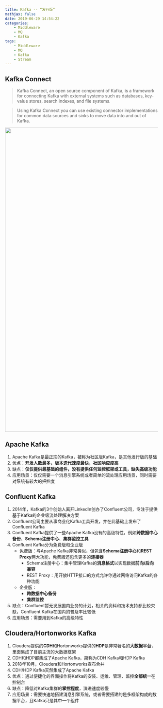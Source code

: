 ```yaml
---
title: Kafka -- “发行版”
mathjax: false
date: 2019-06-29 14:54:22
categories:
    - Middleware
    - MQ
    - Kafka
tags:
    - Middleware
    - MQ
    - Kafka
    - Stream
---
```


## Kafka Connect
> Kafka Connect, an open source component of Kafka, is a framework for connecting Kafka with external systems such as databases, key-value stores, search indexes, and file systems.

> Using Kafka Connect you can use existing connector implementations for common data sources and sinks to move data into and out of Kafka.

<img src="https://kafka-1253868755.cos.ap-guangzhou.myqcloud.com/geek-time/kafka-connect.png" width=1000/>

<!-- more -->

## Apache Kafka
1. Apache Kafka是最正宗的Kafka，被称为社区版Kafka，是其他发行版的基础
2. 优点：**开发人数最多，版本迭代速度最快，社区响应度高**
3. 缺点：**仅仅提供最基础的组件，没有提供任何监控框架或工具，缺失高级功能**
4. 应用场景：仅仅需要一个消息引擎系统或者简单的流处理应用场景，同时需要对系统有较大的把控度

## Confluent Kafka
1. 2014年，Kafka的3个创始人离开LinkedIn创办了Confluent公司，专注于提供基于Kafka的企业级流处理解决方案
2. Confluent公司主要从事商业化Kafka工具开发，并在此基础上发布了Confluent Kafka
3. Confluent Kafka提供了一些Apache Kafka没有的高级特性，例如**跨数据中心备份**、**Schema注册中心**、**集群监控工具**
4. Confluent Kafka分为免费版和企业版
    - 免费版：与Apache Kafka非常类似，但包含**Schema注册中心**和**REST Proxy**两大功能，免费版还包含更多的**连接器**
        - Schema注册中心：集中管理Kafka的**消息格式**以实现数据**前向/后向兼容**
        - REST Proxy：用开放HTTP接口的方式允许你通过网络访问Kafka的各种功能
    - 企业版：
        - **跨数据中心备份**
        - **集群监控**
5. 缺点：Confluent暂无发展国内业务的计划，相关的资料和技术支持都比较欠缺，Confluent Kafka在国内的普及率比较低
6. 应用场景：需要用到Kafka的高级特性

## Cloudera/Hortonworks Kafka
1. Cloudera提供的**CDH**和Hortonworks提供的**HDP**是非常著名的**大数据平台**，里面集成了目前主流的大数据框架
2. CDH和HDP都集成了Apache Kafka，简称为CDH Kafka和HDP Kafka
3. 2018年10月，Cloudera和Hortonworks宣布合并
4. CDH/HDP Kafka天然集成了Apache Kafka
5. 优点：通过便捷化的界面操作将Kafka的安装、运维、管理、监控**全部统一**在控制台
6. 缺点：降低对Kafka集群的**掌控程度**，演进速度较慢
7. 应用场景：需要快速地搭建消息引擎系统，或者需要搭建的是多框架构成的数据平台，且Kafka只是其中一个组件
